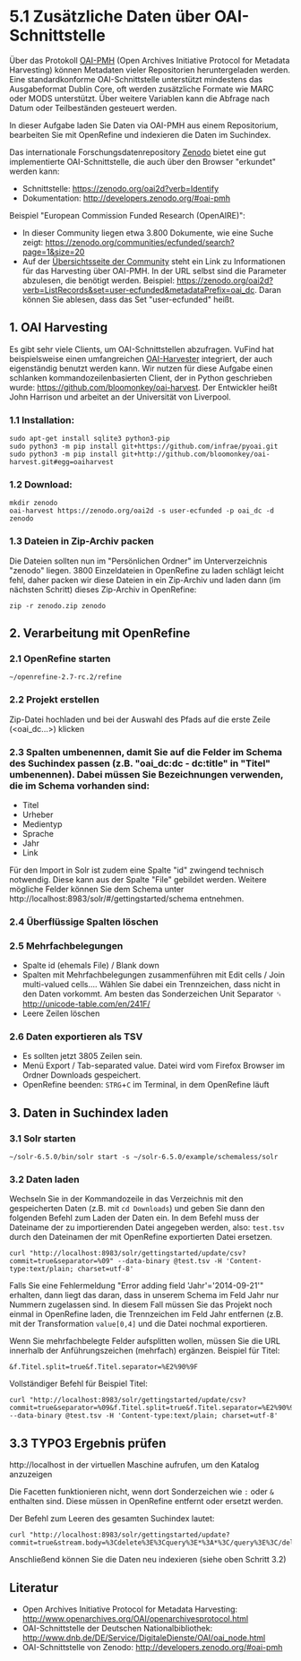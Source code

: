 # 5.1 Zusätzliche Daten über OAI-Schnittstelle

Über das Protokoll [OAI-PMH](http://www.openarchives.org/OAI/openarchivesprotocol.html) (Open Archives Initiative Protocol for Metadata Harvesting) können Metadaten vieler Repositorien heruntergeladen werden. Eine standardkonforme OAI-Schnittstelle unterstützt mindestens das Ausgabeformat Dublin Core, oft werden zusätzliche Formate wie MARC oder MODS unterstützt. Über weitere Variablen kann die Abfrage nach Datum oder Teilbeständen gesteuert werden.

In dieser Aufgabe laden Sie Daten via OAI-PMH aus einem Repositorium, bearbeiten Sie mit OpenRefine und indexieren die Daten im Suchindex.

Das internationale Forschungsdatenrepository [Zenodo](http://www.zenodo.org) bietet eine gut implementierte OAI-Schnittstelle, die auch über den Browser "erkundet" werden kann:
* Schnittstelle: https://zenodo.org/oai2d?verb=Identify
* Dokumentation: http://developers.zenodo.org/#oai-pmh

Beispiel "European Commission Funded Research (OpenAIRE)":
* In dieser Community liegen etwa 3.800 Dokumente, wie eine Suche zeigt: https://zenodo.org/communities/ecfunded/search?page=1&size=20
* Auf der [Übersichtsseite der Community](https://zenodo.org/communities/ecfunded/) steht ein Link zu Informationen für das Harvesting über OAI-PMH. In der URL selbst sind die Parameter abzulesen, die benötigt werden. Beispiel: https://zenodo.org/oai2d?verb=ListRecords&set=user-ecfunded&metadataPrefix=oai_dc. Daran können Sie ablesen, dass das Set "user-ecfunded" heißt.

## 1. OAI Harvesting

Es gibt sehr viele Clients, um OAI-Schnittstellen abzufragen. VuFind hat beispielsweise einen umfangreichen [OAI-Harvester](https://github.com/vufind-org/vufindharvest) integriert, der auch eigenständig benutzt werden kann. Wir nutzen für diese Aufgabe einen schlanken kommandozeilenbasierten Client, der in Python geschrieben wurde: https://github.com/bloomonkey/oai-harvest. Der Entwickler heißt John Harrison und arbeitet an der Universität von Liverpool.

### 1.1 Installation:

```
sudo apt-get install sqlite3 python3-pip
sudo python3 -m pip install git+https://github.com/infrae/pyoai.git
sudo python3 -m pip install git+http://github.com/bloomonkey/oai-harvest.git#egg=oaiharvest
```

### 1.2 Download:

```
mkdir zenodo
oai-harvest https://zenodo.org/oai2d -s user-ecfunded -p oai_dc -d zenodo
```

### 1.3 Dateien in Zip-Archiv packen

Die Dateien sollten nun im "Persönlichen Ordner" im Unterverzeichnis "zenodo" liegen. 3800 Einzeldateien in OpenRefine zu laden schlägt leicht fehl, daher packen wir diese Dateien in ein Zip-Archiv und laden dann (im nächsten Schritt) dieses Zip-Archiv in OpenRefine:

```
zip -r zenodo.zip zenodo
```

## 2. Verarbeitung mit OpenRefine

### 2.1 OpenRefine starten

```
~/openrefine-2.7-rc.2/refine
```

### 2.2 Projekt erstellen

Zip-Datei hochladen und bei der Auswahl des Pfads auf die erste Zeile (<oai_dc...>) klicken

### 2.3 Spalten umbenennen, damit Sie auf die Felder im Schema des Suchindex passen (z.B. "oai_dc:dc - dc:title" in "Titel" umbenennen). Dabei müssen Sie Bezeichnungen verwenden, die im Schema vorhanden sind:

* Titel
* Urheber
* Medientyp
* Sprache
* Jahr
* Link

Für den Import in Solr ist zudem eine Spalte "id" zwingend technisch notwendig. Diese kann aus der Spalte "File" gebildet werden. Weitere mögliche Felder können Sie dem Schema unter http://localhost:8983/solr/#/gettingstarted/schema entnehmen.

### 2.4 Überflüssige Spalten löschen

### 2.5 Mehrfachbelegungen 

* Spalte id (ehemals File) / Blank down
* Spalten mit Mehrfachbelegungen zusammenführen mit Edit cells / Join multi-valued cells.... Wählen Sie dabei ein Trennzeichen, dass nicht in den Daten vorkommt. Am besten das Sonderzeichen Unit Separator ␟
http://unicode-table.com/en/241F/
* Leere Zeilen löschen

### 2.6 Daten exportieren als TSV

* Es sollten jetzt 3805 Zeilen sein.
* Menü Export / Tab-separated value. Datei wird vom Firefox Browser im Ordner Downloads gespeichert.
* OpenRefine beenden: ```STRG```+```C``` im Terminal, in dem OpenRefine läuft

## 3. Daten in Suchindex laden

### 3.1 Solr starten

```
~/solr-6.5.0/bin/solr start -s ~/solr-6.5.0/example/schemaless/solr
```

### 3.2 Daten laden

Wechseln Sie in der Kommandozeile in das Verzeichnis mit den gespeicherten Daten (z.B. mit ```cd Downloads```) und geben Sie dann den folgenden Befehl zum Laden der Daten ein. In dem Befehl muss der Dateiname der zu importierenden Datei angegeben werden, also: ```test.tsv``` durch den Dateinamen der mit OpenRefine exportierten Datei ersetzen.

```
curl "http://localhost:8983/solr/gettingstarted/update/csv?commit=true&separator=%09" --data-binary @test.tsv -H 'Content-type:text/plain; charset=utf-8'
```

Falls Sie eine Fehlermeldung "Error adding field 'Jahr'='2014-09-21'" erhalten, dann liegt das daran, dass in unserem Schema im Feld Jahr nur Nummern zugelassen sind. In diesem Fall müssen Sie das Projekt noch einmal in OpenRefine laden, die Trennzeichen im Feld Jahr entfernen (z.B. mit der Transformation ```value[0,4]``` und die Datei nochmal exportieren.

Wenn Sie mehrfachbelegte Felder aufsplitten wollen, müssen Sie die URL innerhalb der Anführungszeichen (mehrfach) ergänzen. Beispiel für Titel:

```
&f.Titel.split=true&f.Titel.separator=%E2%90%9F
```

Vollständiger Befehl für Beispiel Titel:

```
curl "http://localhost:8983/solr/gettingstarted/update/csv?commit=true&separator=%09&f.Titel.split=true&f.Titel.separator=%E2%90%9F" --data-binary @test.tsv -H 'Content-type:text/plain; charset=utf-8'
```

## 3.3 TYPO3 Ergebnis prüfen

http://localhost in der virtuellen Maschine aufrufen, um den Katalog anzuzeigen

Die Facetten funktionieren nicht, wenn dort Sonderzeichen wie ```:``` oder ```&``` enthalten sind. Diese müssen in OpenRefine entfernt oder ersetzt werden.

Der Befehl zum Leeren des gesamten Suchindex lautet:

```
curl "http://localhost:8983/solr/gettingstarted/update?commit=true&stream.body=%3Cdelete%3E%3Cquery%3E*%3A*%3C/query%3E%3C/delete%3E"
```

Anschließend können Sie die Daten neu indexieren (siehe oben Schritt 3.2)

## Literatur

* Open Archives Initiative Protocol for Metadata Harvesting: http://www.openarchives.org/OAI/openarchivesprotocol.html
* OAI-Schnittstelle der Deutschen Nationalbibliothek: http://www.dnb.de/DE/Service/DigitaleDienste/OAI/oai_node.html
* OAI-Schnittstelle von Zenodo: http://developers.zenodo.org/#oai-pmh
